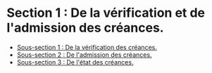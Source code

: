# Section 1 : De la vérification et de l'admission des créances.

- [Sous-section 1 : De la vérification des créances.](sous-section-1)
- [Sous-section 2 : De l'admission des créances.](sous-section-2)
- [Sous-section 3 : De l'état des créances.](sous-section-3)

